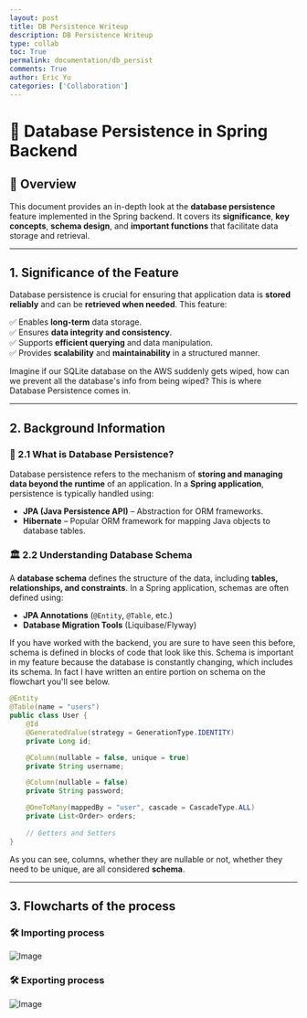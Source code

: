 ```yaml
---
layout: post
title: DB Persistence Writeup
description: DB Persistence Writeup
type: collab
toc: True
permalink: documentation/db_persist
comments: True
author: Eric Yu
categories: ['Collaboration']
---
```


# 📌 Database Persistence in Spring Backend

## 📝 Overview
This document provides an in-depth look at the **database persistence** feature implemented in the Spring backend. It covers its **significance**, **key concepts**, **schema design**, and **important functions** that facilitate data storage and retrieval.

---

## 1. Significance of the Feature
Database persistence is crucial for ensuring that application data is **stored reliably** and can be **retrieved when needed**. This feature:

✅ Enables **long-term** data storage.  
✅ Ensures **data integrity and consistency**.  
✅ Supports **efficient querying** and data manipulation.  
✅ Provides **scalability** and **maintainability** in a structured manner.  

Imagine if our SQLite database on the AWS suddenly gets wiped, how can we prevent all the database's info from being wiped? This is where Database Persistence comes in. 

---

## 2. Background Information

### 📌 2.1 What is Database Persistence?
Database persistence refers to the mechanism of **storing and managing data beyond the runtime** of an application. In a **Spring application**, persistence is typically handled using:

- **JPA (Java Persistence API)** – Abstraction for ORM frameworks.  
- **Hibernate** – Popular ORM framework for mapping Java objects to database tables.

### 🏛 2.2 Understanding Database Schema
A **database schema** defines the structure of the data, including **tables, relationships, and constraints**. In a Spring application, schemas are often defined using:

- **JPA Annotations** (`@Entity`, `@Table`, etc.)  
- **Database Migration Tools** (Liquibase/Flyway)  

If you have worked with the backend, you are sure to have seen this before, schema is defined in blocks of code that look like this. Schema is important in my feature because the database is constantly changing, which includes its schema. In fact I have written an entire portion on schema on the flowchart you'll see below. 



```Java
@Entity
@Table(name = "users")
public class User {
    @Id
    @GeneratedValue(strategy = GenerationType.IDENTITY)
    private Long id;

    @Column(nullable = false, unique = true)
    private String username;

    @Column(nullable = false)
    private String password;

    @OneToMany(mappedBy = "user", cascade = CascadeType.ALL)
    private List<Order> orders;
    
    // Getters and Setters
}
```

As you can see, columns, whether they are nullable or not, whether they need to be unique, are all considered **schema**.

---

## 3. Flowcharts of the process

### 🛠 Importing process
![Image](https://github.com/user-attachments/assets/d3056c0b-1f86-4a8d-ad2d-bc2df30e727d)

### 🛠 Exporting process
![Image](https://github.com/user-attachments/assets/64e68016-0719-4f2a-9eab-00e518b09bac)
